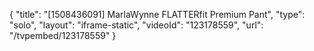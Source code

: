 {
    "title": "[1508436091] MarlaWynne FLATTERfit Premium Pant",
    "type": "solo",
    "layout": "iframe-static",
    "videoId": "123178559",
    "url": "\/tvpembed\/123178559"
}